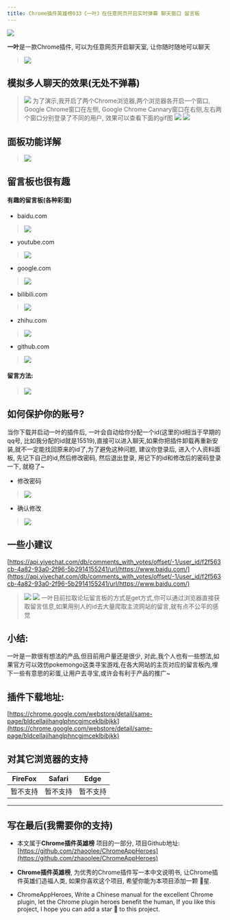 ```yaml
---
title: Chrome插件英雄榜033《一叶》在任意网页开启实时弹幕 聊天窗口 留言板
---
```

![](https://v2fy.com/asset/033_yi_ye/f9db7c68a57b4fd487e115fe0265c826.png)

**一叶**是一款Chrome插件, 可以为任意网页开启聊天室, 让你随时随地可以聊天

> ![](https://v2fy.com/asset/033_yi_ye/ae93c8d94f0343829ee199eddb33231d.gif)

## 模拟多人聊天的效果(无处不弹幕)
> ![](https://v2fy.com/asset/033_yi_ye/056d6122cd174997a087468bb10aabab.png)
为了演示,我开启了两个Chrome浏览器,两个浏览器各开启一个窗口, Google Chrome窗口在左侧, Google Chrome Cannary窗口在右侧,左右两个窗口分别登录了不同的用户, 效果可以查看下面的gif图
> ![](https://v2fy.com/asset/033_yi_ye/d5afdbbd538347c1b41d098d3c73803d.gif)
> ![](https://v2fy.com/asset/033_yi_ye/b00186f1a8104766bf3550a0d5d0941b.png)

## 面板功能详解
> ![](https://v2fy.com/asset/033_yi_ye/ab1ffb25a53a45138ad5d3c387566a22.png)

## 留言板也很有趣

#### 有趣的留言板(各种彩蛋)
- baidu.com
> ![](https://v2fy.com/asset/033_yi_ye/b56a8933761b41d9a14838a55536af8c.png)

- youtube.com
> ![](https://v2fy.com/asset/033_yi_ye/063dcd2182f644d9a9f12311b9de07ce.png)

- google.com
> ![](https://v2fy.com/asset/033_yi_ye/0c0a343cf9e84a68b11f3c47570e51be.png)

- bilibili.com
> ![](https://v2fy.com/asset/033_yi_ye/d71c69a66f5d4a63ab96994ef36832be.png)

- zhihu.com
> ![](https://v2fy.com/asset/033_yi_ye/b460602ae7c946bcb098f62a1bafc30a.png)

- github.com
> ![](https://v2fy.com/asset/033_yi_ye/371d81195ff84daba9ca9fd6e87b06c5.png)

#### 留言方法:
> ![](https://v2fy.com/asset/033_yi_ye/0e84bfaf5da942d99f90459f473b7e5c.gif)

## 如何保护你的账号?
当你下载并启动一叶的插件后, 一叶会自动给你分配一个id(这里的id相当于早期的qq号, 比如我分配的id就是15519),直接可以进入聊天,如果你把插件卸载再重新安装,就不一定能找回原来的id了,为了避免这种问题, 建议你登录后, 进入个人资料面板, 先记下自己的id,然后修改密码, 然后退出登录, 用记下的id和修改后的密码登录一下, 就稳了~
- 修改密码
> ![](https://v2fy.com/asset/033_yi_ye/cf280dbaadeb4d35b5f1c78a950cb4ad.png)
- 确认修改
> ![](https://v2fy.com/asset/033_yi_ye/1a92a3cbba7e4ecba8fdbadfe7de35f8.png)

## 一些小建议

[https://api.yiyechat.com/db/comments_with_votes/offset/-1/user_id/f2f563cb-4a82-93a0-2f96-5b2914155241/url/https://www.baidu.com/](https://api.yiyechat.com/db/comments_with_votes/offset/-1/user_id/f2f563cb-4a82-93a0-2f96-5b2914155241/url/https://www.baidu.com/)
> ![](https://v2fy.com/asset/033_yi_ye/df090a852bbf4378ba924d6e2792c65b.png)
> ![](https://v2fy.com/asset/033_yi_ye/1b018cb7b47e4e0b8db390323e120084.png)
一叶目前拉取论坛留言板的方式是get方式,你可以通过浏览器直接获取留言信息,如果用别人的id去大量爬取主流网站的留言,就有点不公平的感觉


## 小结:
一叶是一款很有想法的产品,但目前用户量还是很少, 对此,我个人也有一些想法,如果官方可以效仿pokemongo这类寻宝游戏,在各大网站的主页对应的留言板内,埋下一些有意思的彩蛋,让用户去寻宝,或许会有利于产品的推广~

## 插件下载地址:
[https://chrome.google.com/webstore/detail/same-page/bldcellajihanglphncgjmceklbibjkk](https://chrome.google.com/webstore/detail/same-page/bldcellajihanglphncgjmceklbibjkk)


## 对其它浏览器的支持

| FireFox | Safari | Edge|
| - | - | - |
| 暂不支持 | 暂不支持 | 暂不支持 |

---

## 写在最后(我需要你的支持)
- 本文属于**Chrome插件英雄榜** 项目的一部分, 项目Github地址: [https://github.com/zhaoolee/ChromeAppHeroes](https://github.com/zhaoolee/ChromeAppHeroes)

- **Chrome插件英雄榜**, 为优秀的Chrome插件写一本中文说明书, 让Chrome插件英雄们造福人类, 如果你喜欢这个项目, 希望你能为本项目添加一颗 🌟星.

- ChromeAppHeroes, Write a Chinese manual for the excellent Chrome plugin, let the Chrome plugin heroes benefit the human, If you like this project, I hope you can add a star 🌟 to this project.


